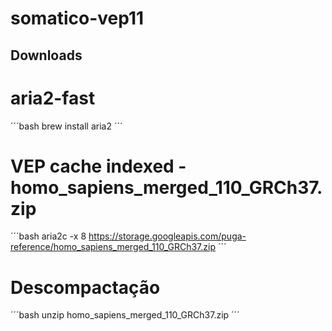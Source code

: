# somatico-vep11

## Downloads

# aria2-fast
´´´bash
brew install aria2
´´´

# VEP cache indexed - homo_sapiens_merged_110_GRCh37.zip
´´´bash
aria2c -x 8 https://storage.googleapis.com/puga-reference/homo_sapiens_merged_110_GRCh37.zip
´´´
# Descompactação
´´´bash
unzip homo_sapiens_merged_110_GRCh37.zip
´´´

